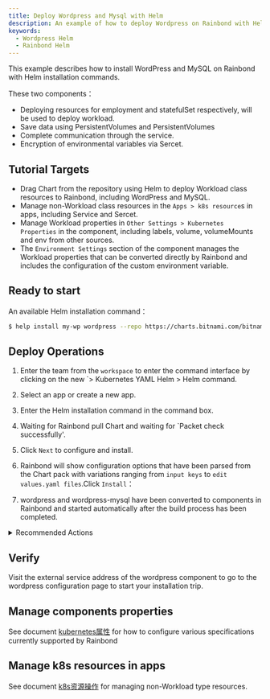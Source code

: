 ```yaml
---
title: Deploy Wordpress and Mysql with Helm
description: An example of how to deploy Wordpress on Rainbond with Helm.
keywords:
  - Wordpress Helm
  - Rainbond Helm
---
```


This example describes how to install WordPress and MySQL on Rainbond with Helm installation commands.

These two components：

- Deploying resources for employment and statefulSet respectively, will be used to deploy workload.
- Save data using PersistentVolumes and PersistentVolumes
- Complete communication through the service.
- Encryption of environmental variables via Sercet.

## Tutorial Targets

- Drag Chart from the repository using Helm to deploy Workload class resources to Rainbond, including WordPress and MySQL.
- Manage non-Workload class resources in the `Apps > k8s resource`s in apps, including Service and Sercet.
- Manage Workload properties in `Other Settings > Kubernetes Properties` in the component, including labels, volume, volumeMounts and env from other sources.
- The `Environment Settings` section of the component manages the Workload properties that can be converted directly by Rainbond and includes the configuration of the custom environment variable.

## Ready to start

An available Helm installation command：

```bash
$ help install my-wp wordpress --repo https://charts.bitnami.com/bitnami
```

## Deploy Operations

1. Enter the team from the `workspace` to enter the command interface by clicking on the new \`> Kubernetes YAML Helm > Helm command.

2. Select an app or create a new app.

3. Enter the Helm installation command in the command box.

4. Waiting for Rainbond pull Chart and waiting for \`Packet check successfully'.

5. Click `Next` to configure and install.

6. Rainbond will show configuration options that have been parsed from the Chart pack with variations ranging from `input keys` to `edit values.yaml files`.Click `Install`：

7. wordpress and wordpress-mysql have been converted to components in Rainbond and started automatically after the build process has been completed.

<details>
  <summary>Recommended Actions</summary>
  <div>

- **Storage Transform**: For such resources as PVs, PVC as defined in Yaml, this will be reflected as `volumes` in `Other Settings > Kubernetes Attribute`, It is recommended that the general data persistence configuration `volumeMounts volumes` be defined as the storage of Rainbond components, delete the corresponding memory in `volumeMounts volumes` and add a path that needs to be perpetuated in `Storage > Storage Settings > Add Storage`.

- **Open External Service**: Rainbond provides a 4/7 layer of gateway, easily provides an external service entry for the component. Users only need to open `External Service` in the `Port` for the specified port to generate an accessible `Ip:Port` or domain name type.

</div>
</details>

## Verify

Visit the external service address of the wordpress component to go to the wordpress configuration page to start your installation trip.

## Manage components properties

See document [kubernetes属性](/docs/kubernetes-native-guide/import-manage/special-attribute) for how to configure various specifications currently supported by Rainbond

## Manage k8s resources in apps

See document [k8s资源操作](/docs/kubernetes-native-guide/import-manage/non-workload) for managing non-Workload type resources.

